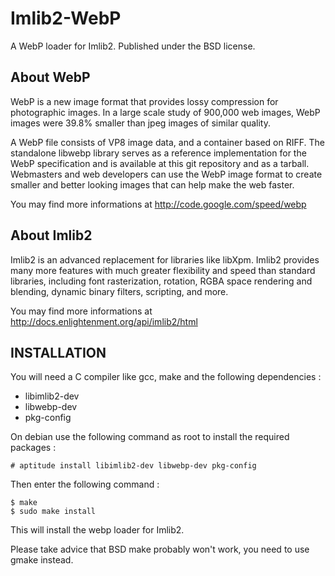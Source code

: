 # Imlib2-WebP

A WebP loader for Imlib2. Published under the BSD license.

## About WebP

WebP is a new image format that provides lossy compression for photographic 
images. In a large scale study of 900,000 web images, WebP images were 39.8%
smaller than jpeg images of similar quality.

A WebP file consists of VP8 image data, and a container based on RIFF. The 
standalone libwebp library serves as a reference implementation for the 
WebP specification and is available at this git repository and as a tarball. 
Webmasters and web developers can use the WebP image format to create smaller 
and better looking images that can help make the web faster.

You may find more informations at http://code.google.com/speed/webp

## About Imlib2

Imlib2 is an advanced replacement for libraries like libXpm. Imlib2 provides
many more features with much greater flexibility and speed than standard
libraries, including font rasterization, rotation, RGBA space rendering and 
blending, dynamic binary filters, scripting, and more.

You may find more informations at http://docs.enlightenment.org/api/imlib2/html

## INSTALLATION

You will need a C compiler like gcc, make and the following dependencies :

* libimlib2-dev
* libwebp-dev
* pkg-config

On debian use the following command as root to install the required packages :

    # aptitude install libimlib2-dev libwebp-dev pkg-config

Then enter the following command :

    $ make
    $ sudo make install

This will install the webp loader for Imlib2.

Please take advice that BSD make probably won't work, you need to use gmake
instead.

